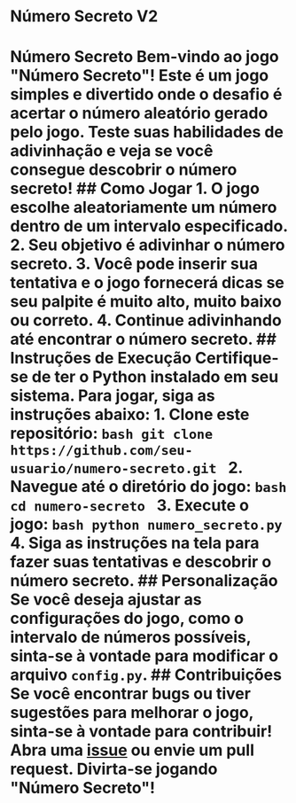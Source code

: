 # Número Secreto V2
 # Número Secreto  Bem-vindo ao jogo "Número Secreto"! Este é um jogo simples e divertido onde o desafio é acertar o número aleatório gerado pelo jogo. Teste suas habilidades de adivinhação e veja se você consegue descobrir o número secreto!  ## Como Jogar  1. O jogo escolhe aleatoriamente um número dentro de um intervalo especificado. 2. Seu objetivo é adivinhar o número secreto. 3. Você pode inserir sua tentativa e o jogo fornecerá dicas se seu palpite é muito alto, muito baixo ou correto. 4. Continue adivinhando até encontrar o número secreto.  ## Instruções de Execução  Certifique-se de ter o Python instalado em seu sistema. Para jogar, siga as instruções abaixo:  1. Clone este repositório:  ```bash git clone https://github.com/seu-usuario/numero-secreto.git ```  2. Navegue até o diretório do jogo:  ```bash cd numero-secreto ```  3. Execute o jogo:  ```bash python numero_secreto.py ```  4. Siga as instruções na tela para fazer suas tentativas e descobrir o número secreto.  ## Personalização  Se você deseja ajustar as configurações do jogo, como o intervalo de números possíveis, sinta-se à vontade para modificar o arquivo `config.py`.  ## Contribuições  Se você encontrar bugs ou tiver sugestões para melhorar o jogo, sinta-se à vontade para contribuir! Abra uma [issue](https://github.com/seu-usuario/numero-secreto/issues) ou envie um pull request.  Divirta-se jogando "Número Secreto"!
